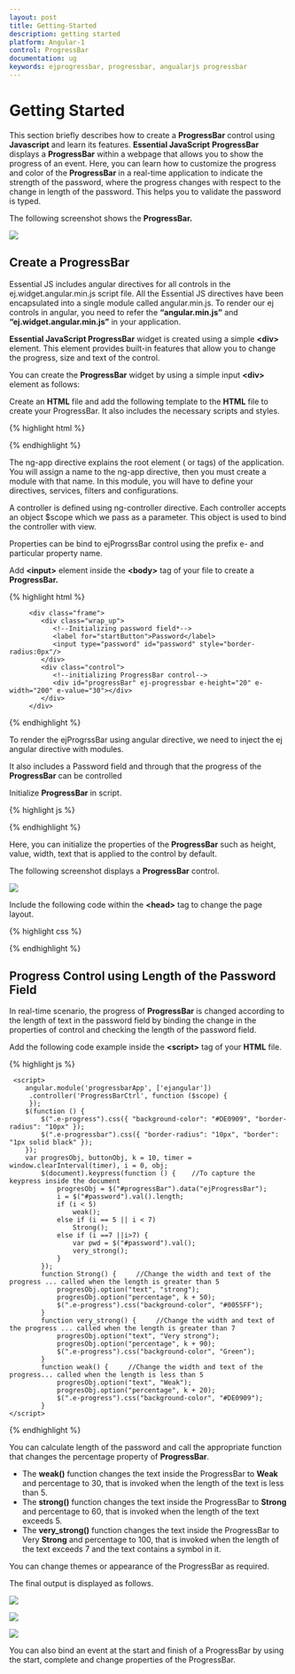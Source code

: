 ```yaml
---
layout: post
title: Getting-Started
description: getting started
platform: Angular-1
control: ProgressBar
documentation: ug
keywords: ejprogressbar, progressbar, angualarjs progressbar
---
```


# Getting Started

This section briefly describes how to create a **ProgressBar** control using **Javascript** and learn its features.
**Essential JavaScript** **ProgressBar** displays a **ProgressBar** within a webpage that allows you to show the progress of an event. Here, you can learn how to customize the progress and color of the **ProgressBar** in a real-time application to indicate the strength of the password, where the progress changes with respect to the change in length of the password. This helps you to validate the password is typed. 

The following screenshot shows the **ProgressBar.**

![](/js/ProgressBar/Getting-Started_images/Getting-Started_img1.png) 

## Create a ProgressBar

Essential JS includes angular directives for all controls in the ej.widget.angular.min.js script file. All the Essential JS directives have been encapsulated into a single module called angular.min.js. To render our ej controls in angular, you need to refer the **“angular.min.js”** and **“ej.widget.angular.min.js”** in your application.

**Essential JavaScript ProgressBar** widget is created using a simple **&lt;div&gt;** element. This element provides built-in features that allow you to change the progress, size and text of the control.

You can create the **ProgressBar** widget by using a simple input **&lt;div&gt;** element as follows:

 Create an **HTML** file and add the following template to the **HTML** file to create your ProgressBar. It also includes the necessary scripts and styles.

{% highlight html %}

<!doctype html>
<html lang="en" ng-app="progressbarApp">
<head>
    <title>Essential Studio for JavaScript : Angular JS Support for ProgressBar </title>
    <!-- Style sheet for default theme (flat azure) -->
    <link href="http://cdn.syncfusion.com/{{ site.releaseversion }}/js/web/flat-azure/ej.web.all.min.css" rel="stylesheet" />
    <!--Scripts-->
    <script src="http://cdn.syncfusion.com/js/assets/external/jquery-1.11.3.min.js" type="text/javascript"> </script> 
    <script src="http://cdn.syncfusion.com/js/assets/external/angular.min.js"></script>
    <script type="text/javascript" src="http://cdn.syncfusion.com/{{ site.releaseversion }}/js/web/ej.web.all.min.js "></script>
    <script src="http://cdn.syncfusion.com/{{ site.releaseversion }}/js/common/ej.widget.angular.min.js"></script>
    <!--Add custom scripts here -->
</head>
<body ng-controller="ProgressBarCtrl">
  <!--Initialize the ProgressBar -->
</body>
</html>

{% endhighlight %}

The ng-app directive explains the root element (<html> or <body> tags) of the application. You will assign a name to the ng-app directive, then you must create a module with that name. In this module, you will have to define your directives, services, filters and configurations.

A controller is defined using ng-controller directive. Each controller accepts an object $scope which we pass as a parameter.  This object is used to bind the controller with view.   

Properties can be bind to ejProgrssBar control using the prefix e- and particular property name.

 Add **&lt;input&gt;** element inside the **&lt;body&gt;** tag of your file to create a **ProgressBar.**



{% highlight html %}

         <div class="frame">
            <div class="wrap_up">
               <!--Initializing password field*-->
               <label for="startButton">Password</label>
               <input type="password" id="password" style="border-radius:0px"/>
            </div>
            <div class="control">
               <!--initializing ProgressBar control-->
               <div id="progressBar" ej-progressbar e-height="20" e-width="200" e-value="30"></div>
            </div>
         </div>

{% endhighlight %}


To render the ejProgrssBar using angular directive, we need to inject the ej angular directive with modules.

It also includes a Password field and through that the progress of the **ProgressBar** can be controlled

Initialize **ProgressBar** in script.

{% highlight js %}
 <script>
        angular.module('progressbarApp', ['ejangular'])
         .controller('ProgressBarCtrl', function ($scope) {
         });
        $(function () {
            progresObj = $("#progressBar").data("ejProgressBar");
            progresObj.option("text", "weak");
            $(".e-progress").css({ "background-color": "#DE0909", "border-radius": "10px" });
            $(".e-progressbar").css({ "border-radius": "10px", "border": "1px solid black" });
        });
    </script>

{% endhighlight %}

Here, you can initialize the properties of the **ProgressBar** such as height, value, width, text that is applied to the control by default.

The following screenshot displays a **ProgressBar** control.

![](/js/ProgressBar/Getting-Started_images/Getting-Started_img2.png) 

Include the following code within the **&lt;head&gt;** tag to change the page layout.

{% highlight css %}

<style type="text/css" class="cssStyles">
   /*applying styles */
   .frame {
       border: 1px solid #BBBCBB;
       border-radius: 10px 10px 10px 10px;
       padding: 50px 60px;
       margin-top: 40px;
       width: 400px;
       margin-left: 400px;
   }
   .control {
       margin-bottom: 5px;
       margin-left: 230px;
   }
   .wrap_up {
       margin-left: 105px;
       font-size: 18px;
   }
   #progressBar {
       margin-top: 10px;
   }
</style>

{% endhighlight %}

## Progress Control using Length of the Password Field

In real-time scenario, the progress of **ProgressBar** is changed according to the length of text in the password field by binding the change in the properties of control and checking the length of the password field.

Add the following code example inside the **&lt;script&gt;** tag of your **HTML** file.

{% highlight js %}

     <script>
        angular.module('progressbarApp', ['ejangular'])
         .controller('ProgressBarCtrl', function ($scope) {
         });
        $(function () {
            $(".e-progress").css({ "background-color": "#DE0909", "border-radius": "10px" });
            $(".e-progressbar").css({ "border-radius": "10px", "border": "1px solid black" });
        });
        var progresObj, buttonObj, k = 10, timer = window.clearInterval(timer), i = 0, obj;
            $(document).keypress(function () {    //To capture the keypress inside the document           
                progresObj = $("#progressBar").data("ejProgressBar");
                i = $("#password").val().length;
                if (i < 5)
                    weak();
                else if (i == 5 || i < 7)
                    Strong();
                else if (i ==7 ||i>7) {
                    var pwd = $("#password").val();
                    very_strong();
                }
            });
            function Strong() {     //Change the width and text of the progress ... called when the length is greater than 5
                progresObj.option("text", "strong");
                progresObj.option("percentage", k + 50);
                $(".e-progress").css("background-color", "#0055FF");
            }
            function very_strong() {     //Change the width and text of the progress ... called when the length is greater than 7
                progresObj.option("text", "Very strong");
                progresObj.option("percentage", k + 90);
                $(".e-progress").css("background-color", "Green");
            }
            function weak() {     //Change the width and text of the progress... called when the length is less than 5
                progresObj.option("text", "Weak");
                progresObj.option("percentage", k + 20);
                $(".e-progress").css("background-color", "#DE0909");
            }
    </script>

{% endhighlight %}

You can calculate length of the password and call the appropriate function that changes the percentage property of **ProgressBar**.

* The **weak()** function changes the text inside the ProgressBar to **Weak** and percentage to 30, that is invoked when the length of the text is less than 5.
* The **strong()** function changes the text inside the ProgressBar to **Strong** and percentage to 60, that is invoked when the length of the text exceeds 5.
* The **very_strong()** function changes the text inside the ProgressBar to Very **Strong** and percentage to 100, that is invoked when the length of the text exceeds 7 and the text contains a symbol in it.

You can change themes or appearance of the ProgressBar as required.

The final output is displayed as follows.

![](/js/ProgressBar/Getting-Started_images/Getting-Started_img3.png) 

![](/js/ProgressBar/Getting-Started_images/Getting-Started_img4.png) 

![](/js/ProgressBar/Getting-Started_images/Getting-Started_img5.png) 

You can also bind an event at the start and finish of a ProgressBar by using the start, complete and change properties of the ProgressBar.

